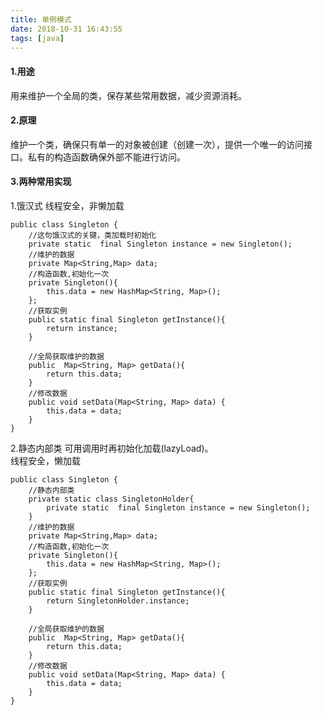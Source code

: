 ```yaml
---
title: 单例模式
date: 2018-10-31 16:43:55
tags: [java]
---
```


#### 1.用途
用来维护一个全局的类，保存某些常用数据，减少资源消耗。
#### 2.原理
维护一个类，确保只有单一的对象被创建（创建一次），提供一个唯一的访问接口。私有的构造函数确保外部不能进行访问。

#### 3.两种常用实现
1.饿汉式
线程安全，非懒加载
```
public class Singleton {
    //这句饿汉式的关键，类加载时初始化
    private static  final Singleton instance = new Singleton();
    //维护的数据
    private Map<String,Map> data;
    //构造函数,初始化一次
    private Singleton(){
        this.data = new HashMap<String, Map>();
    };
    //获取实例
    public static final Singleton getInstance(){
        return instance;
    }

    //全局获取维护的数据
    public  Map<String, Map> getData(){
        return this.data;
    }
    //修改数据
    public void setData(Map<String, Map> data) {
        this.data = data;
    }
}
```

2.静态内部类
可用调用时再初始化加载(lazyLoad)。<br>
线程安全，懒加载

```
public class Singleton {
    //静态内部类
    private static class SingletonHolder{
        private static  final Singleton instance = new Singleton();
    }
    //维护的数据
    private Map<String,Map> data;
    //构造函数,初始化一次
    private Singleton(){
        this.data = new HashMap<String, Map>();
    };
    //获取实例
    public static final Singleton getInstance(){
        return SingletonHolder.instance;
    }

    //全局获取维护的数据
    public  Map<String, Map> getData(){
        return this.data;
    }
    //修改数据
    public void setData(Map<String, Map> data) {
        this.data = data;
    }
}

```

